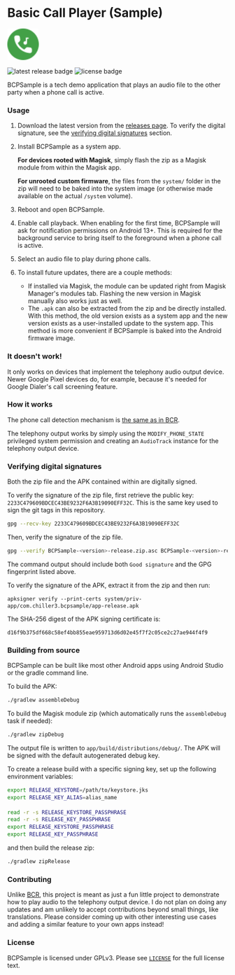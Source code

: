 # Basic Call Player (Sample)

<img src="app/images/icon.svg" alt="app icon" width="72" />

![latest release badge](https://img.shields.io/github/v/release/chenxiaolong/BCPSample?sort=semver)
![license badge](https://img.shields.io/github/license/chenxiaolong/BCPSample)

BCPSample is a tech demo application that plays an audio file to the other party when a phone call is active.

### Usage

1. Download the latest version from the [releases page](https://github.com/chenxiaolong/BCPSample/releases). To verify the digital signature, see the [verifying digital signatures](#verifying-digital-signatures) section.

2. Install BCPSample as a system app.

    **For devices rooted with Magisk**, simply flash the zip as a Magisk module from within the Magisk app.

    **For unrooted custom firmware**, the files from the `system/` folder in the zip will need to be baked into the system image (or otherwise made available on the actual `/system` volume).

3. Reboot and open BCPSample.

4. Enable call playback. When enabling for the first time, BCPSample will ask for notification permissions on Android 13+. This is required for the background service to bring itself to the foreground when a phone call is active.

5. Select an audio file to play during phone calls.

6. To install future updates, there are a couple methods:

    * If installed via Magisk, the module can be updated right from Magisk Manager's modules tab. Flashing the new version in Magisk manually also works just as well.
    * The `.apk` can also be extracted from the zip and be directly installed. With this method, the old version exists as a system app and the new version exists as a user-installed update to the system app. This method is more convenient if BCPSample is baked into the Android firmware image.

### It doesn't work!

It only works on devices that implement the telephony audio output device. Newer Google Pixel devices do, for example, because it's needed for Google Dialer's call screening feature.

### How it works

The phone call detection mechanism is [the same as in BCR](https://github.com/chenxiaolong/BCR#how-it-works).

The telephony output works by simply using the `MODIFY_PHONE_STATE` privileged system permission and creating an `AudioTrack` instance for the telephony output device.

### Verifying digital signatures

Both the zip file and the APK contained within are digitally signed.

To verify the signature of the zip file, first retrieve the public key: `2233C479609BDCEC43BE9232F6A3B19090EFF32C`. This is the same key used to sign the git tags in this repository.

```bash
gpg --recv-key 2233C479609BDCEC43BE9232F6A3B19090EFF32C
```

Then, verify the signature of the zip file.

```bash
gpg --verify BCPSample-<version>-release.zip.asc BCPSample-<version>-release.zip
```

The command output should include both `Good signature` and the GPG fingerprint listed above.

To verify the signature of the APK, extract it from the zip and then run:

```
apksigner verify --print-certs system/priv-app/com.chiller3.bcpsample/app-release.apk
```

The SHA-256 digest of the APK signing certificate is:

```
d16f9b375df668c58ef4bb855eae959713d6d02e45f7f2c05ce2c27ae944f4f9
```

### Building from source

BCPSample can be built like most other Android apps using Android Studio or the gradle command line.

To build the APK:

```bash
./gradlew assembleDebug
```

To build the Magisk module zip (which automatically runs the `assembleDebug` task if needed):

```bash
./gradlew zipDebug
```

The output file is written to `app/build/distributions/debug/`. The APK will be signed with the default autogenerated debug key.

To create a release build with a specific signing key, set up the following environment variables:

```bash
export RELEASE_KEYSTORE=/path/to/keystore.jks
export RELEASE_KEY_ALIAS=alias_name

read -r -s RELEASE_KEYSTORE_PASSPHRASE
read -r -s RELEASE_KEY_PASSPHRASE
export RELEASE_KEYSTORE_PASSPHRASE
export RELEASE_KEY_PASSPHRASE
```

and then build the release zip:

```bash
./gradlew zipRelease
```

### Contributing

Unlike [BCR](https://github.com/chenxiaolong/BCR), this project is meant as just a fun little project to demonstrate how to play audio to the telephony output device. I do not plan on doing any updates and am unlikely to accept contributions beyond small things, like translations. Please consider coming up with other interesting use cases and adding a similar feature to your own apps instead!

### License

BCPSample is licensed under GPLv3. Please see [`LICENSE`](./LICENSE) for the full license text.